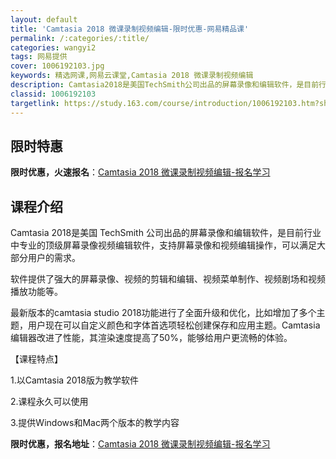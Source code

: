 ```yaml
---
layout: default
title: 'Camtasia 2018 微课录制视频编辑-限时优惠-网易精品课'
permalink: /:categories/:title/
categories: wangyi2
tags: 网易提供
cover: 1006192103.jpg
keywords: 精选网课,网易云课堂,Camtasia 2018 微课录制视频编辑
description: Camtasia2018是美国TechSmith公司出品的屏幕录像和编辑软件，是目前行业中专业的顶级屏幕录像视频编辑软件
classid: 1006192103
targetlink: https://study.163.com/course/introduction/1006192103.htm?share=1&shareId=1025206652&utm_campaign=share&utm_medium=iphoneShare&utm_source=&utm_u=1025206652
---
```


## 限时特惠

**限时优惠，火速报名**：[Camtasia 2018 微课录制视频编辑-报名学习](https://study.163.com/course/introduction/1006192103.htm?share=1&shareId=1025206652&utm_campaign=share&utm_medium=iphoneShare&utm_source=&utm_u=1025206652)

## 课程介绍

Camtasia 2018是美国 TechSmith 公司出品的屏幕录像和编辑软件，是目前行业中专业的顶级屏幕录像视频编辑软件，支持屏幕录像和视频编辑操作，可以满足大部分用户的需求。

软件提供了强大的屏幕录像、视频的剪辑和编辑、视频菜单制作、视频剧场和视频播放功能等。

最新版本的camtasia studio 2018功能进行了全面升级和优化，比如增加了多个主题，用户现在可以自定义颜色和字体首选项轻松创建保存和应用主题。Camtasia编辑器改进了性能，其渲染速度提高了50%，能够给用户更流畅的体验。



【课程特点】

1.以Camtasia 2018版为教学软件

2.课程永久可以使用

3.提供Windows和Mac两个版本的教学内容

**限时优惠，报名地址**：[Camtasia 2018 微课录制视频编辑-报名学习](https://study.163.com/course/introduction/1006192103.htm?share=1&shareId=1025206652&utm_campaign=share&utm_medium=iphoneShare&utm_source=&utm_u=1025206652)

